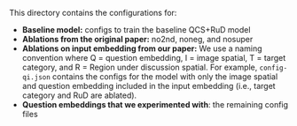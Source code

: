 This directory contains the configurations for:

* **Baseline model:** configs to train the baseline QCS+RuD model
* **Ablations from the original paper:** no2nd, noneg, and nosuper
* **Ablations on input embedding from our paper:** We use a naming convention where Q = question embedding, I = image spatial, T = target category, and R = Region under discussion spatial. For example, ``config-qi.json`` contains the configs for the model with only the image spatial and question embedding included in the input embedding (i.e., target category and RuD are ablated).
* **Question embeddings that we experimented with**: the remaining config files
